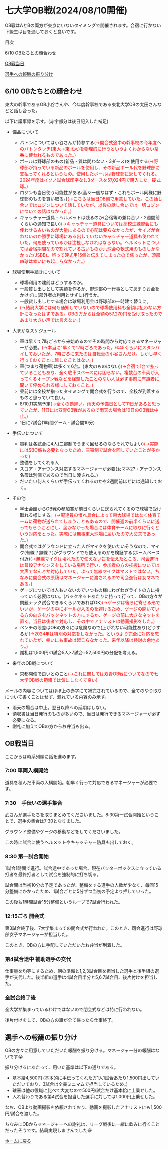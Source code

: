 # 七大学OB戦(2024/08/10開催)
OB戦はAとBの両方が東京にいないタイミングで開催されます。合宿に行かない下級生は目を通しておくと良いです。

目次

[6/10 OBたちとの顔合わせ](https://yudai5136.github.io/imperial_OB_games.html#610-ob%E3%81%9F%E3%81%A1%E3%81%A8%E3%81%AE%E9%A1%94%E5%90%88%E3%82%8F%E3%81%9B)

[OB戦当日](https://yudai5136.github.io/imperial_OB_games.html#ob%E6%88%A6%E5%BD%93%E6%97%A5)

[選手への報酬の振り分け](https://yudai5136.github.io/imperial_OB_games.html#%E9%81%B8%E6%89%8B%E3%81%B8%E3%81%AE%E5%A0%B1%E9%85%AC%E3%81%AE%E6%8C%AF%E3%82%8A%E5%88%86%E3%81%91)


## 6/10 OBたちとの顔合わせ
東大の幹事であるOB小谷さんや、今年度幹事校である東北大学OBの太田さんなどと話し合った。

以下に議事録を示す。(赤字部分は後日記入した補足)

- 備品について
  
  - バトンについては小谷さんが持参する<span style="color: red">(→開会式途中の幹事校の今年度へのバトンタッチ(東大→東北大)を物理的に行うという~~よくわからない茶番~~に使われるものであった。)</span>
  - ボールは野球部のもの(新品・質は問わない・3ダース)を使用する<span style="color: red">(→野球部が持っている新品のボールを使用し、その新品ボール代を野球部に支払ってくれるというもの。使用したボールは野球部に返してくれる。2024年度はイソノ試合球印字なし3ダースを57,024円で購入した。硬式球。)</span>
  - ロジンも当日使う可能性がある(高々一個なはず・これもボール同様に野球部のものを買い取る。)<span style="color: red">(→こちらは当日OB側で用意していた。この話し合いではロジンについて話していたが、以後の話し合いでは一切ロジンについての話はなかった。)</span>
  - キャッチャー道具・ヘルメットは残るのか(合宿等の兼ね合い・2週間前くらいの通知で良い)<span style="color: red">(→キャッチャー道具については高校生練習会にも使わせる古いものが大量にあるので心配は要らなかったが、サイズが合わないのか勝手に球場にある出していないキャッチャー道具も使われていた。何を使っているかは注視しなければならない。ヘルメットについては合宿期間なので割れている古いものか六球会の軟式用のものしかなかった(JSBB)。誤って硬式用15個と伝えてしまったので焦ったが、頭部四球は幸いにも起こらなかった。)</span>
- 球場使用手続きについて
  - 球場利用の建前はどうするのか。
  - 一般貸し出しとして実績を作るか、野球部の一行事としてあまりお金をかけずに(部外者の利用とせずに)行うか。
  - 一般貸し出しとする場合は球場利用金は野球部の一時建て替えに。
  - <span style="color: red">(→結局大学には何も通知していないので球場使用料も全額は払わない方針になったはずである。OBの方からは全額の57,270円を受け取ったのであまり大きい声では言えない。)</span>
- 大まかなスケジュール
  - 車は早くて7時ごろから来始めるのでその時間から対応できるマネージャーが必要。<span style="color :red">(→本当に"早くて"7時ごろであった。6:45くらいにスタンバイしておいたが、7時ごろに来たのは自転車の小谷さんだけ。しかし早く行っておくことに越したことはない。)</span>
  - 車(つまり荷物車)は多くて6台。(東大のものはない)<span style="color : red">(→合宿で1台で払っていることもあり、全く駐車スペースには困らない。複数台の車両が入ってくるオープン戦などを経験したことのない人は必ず事前に有識者に聞いて停められる様にしておくこと。)</span>
  - 昼前には全校が揃ったタイミングで開会式を行うので、全校が到着するものと思っていて良い。
  - 8/10,11実施予定<span style="color: red">(→全くの勘違い。雨天の予備日として11日があると思っていたが、11日には双青OB戦があるので雨天の場合は10日のOB戦は中止。)</span>
  - 1日に7試合(1時間ゲーム・試合間10分)
- 手伝いについて
  - 審判は各試合に4人(二審制でうまく回せるのならそれでもよい)<span style="color: red">(→実際にはSBO係も必要となったため、三審制で試合を回していたことが多かった)</span>
  - 整備をしてくれる人
  - スコア・アナウンス対応するマネージャーが必要(女マネ2?・アナウンス名簿は別個であるので当日に渡される。)
  - だいたい何人くらいが手伝ってくれるのかを2週間前ほどには通知しておく。
- その他
  - 学士会館からOB戦の参加賞が前日くらいに送られてくるので球場で受け取れる様にする。<span style="color: red">(→配達員の慣れ具合によって東大球場ではなく体育チームに荷物が送られてしまうこともあるので、開催週の前半くらいに送ってもらうことにし、届かなかった場合には体育チームに取りに行くという対応をとった。実際には無事東大球場に届いたので大丈夫であった。)</span>
  - 開会式ではグラウンドに立った人がマイクを使いたいそうなので、マイク(有線？無線？)がグラウンドでも使えるのかを検証する(ホームベース付近)<span style="color: red">(→無線マイクは壊れたので使えない旨を伝えたところ、司会進行は普段アナウンスをしている場所で行い、参加者の方の挨拶については大声でなんとか対応していた。よって無線マイクはマストではない。ちなみに開会式の原稿はマネージャーに渡されるので司会進行は女マネである。)</span>
  - ゲージについては人もいないのでいつもの様にわざわざライトの方に持っていく必要はない。(バックネットあたりに持って行って、OBの方々が問題ナック試合できるくらいであればOK)<span style="color: red">(→ゲージは後ろに寄せる形でいいが、ゲージの中にボールが入るのを避けるため、ゲージの開いている方の向きをバックネットの方にするか、ゲージの前に大きなネットを置く。当日は後者で対応し、その中でアナリストは動画撮影をした。)</span>
  - ベンチの段差はOBの方々には危険なので(上がれない可能性あり)どうするか<span style="color: red">(→2024年は特別の対応をしなかった。というより完全に対応を忘れていたが、幸いにも事故は起こらなかった。来年以降は検討の余地あり。)</span>
  - 謝礼は1,500円×1試合5人×7試合=52,500円の分配を考える。
- 来年のOB戦について
  - 京都開催で良いとのこと<span style="color: red">(→これに関しては双青OB戦についてなので七大学OB戦の範疇では気にしなくて良い)</span>
  
メールの内容についてはほぼ上の赤字にて補完されているので、全てのやり取りについて書くことはせず、漏れている内容のみ示す。
- 雨天の場合は中止。翌日以降への延期はしない。
- 領収書は当日発行のものが多いので、当日は発行できるマネージャーが必ず必要になる。
- 謝礼に加えてOBの方からお弁当も出る。

## OB戦当日
ここからは時系列順に話を進めます。
### 7:00 車両入構開始
道具を積んだ車両の入構開始。朝早く行って対応できるマネージャーが必要です。

### 7:30　手伝いの選手集合
武さんが選手たちを取りまとめてくださいました。8:30第一試合開始ということで、選手の集合は7:30となりました。

グラウンド整備やゲージの移動などをしてくださいました。

この時に試合に使うヘルメットやキャッチャー防具も出しておく。

### 8:30 第一試合開始
1試合1時間で進行。試合途中であった場合、現在バッターボックスに立っている打者を最終打者として試合を強制的に打ち切る。

試合間は当初10分の予定であったが、整備をする選手の人数が少なく、毎回15分整備にかかったため、1試合ごとに5分ずつ当初の予定より押していった。

この後も1時間試合15分整備というループで7試合行われた。

### 12:15ごろ 開会式
第3試合終了後、7大学集まっての開会式が行われた。このとき、司会進行は野球部女子マネージャーが担当した。

このとき、OBの方に手配していただいたお弁当が到着した。

### 第4試合途中 補助選手の交代
仕事量を均等にするため、朝の準備と1,2,3試合目を担当した選手と後半組の選手が交代した。後半組の選手は4試合目半分と5,6,7試合目、後片付けを担当した。

### 全試合終了後
全大学が集まっているわけではないので閉会式などは特に行われない。

後片付けをして、OBの方の車が全て帰ったら仕事終了。

## 選手への報酬の振り分け
OBの方々に用意していただいた報酬を振り分ける。マネージャー分の報酬はないです😭

振り分けるにあたって、用いた基準は以下の通りである。
- 基本給4,500円 (基本的に手伝ってくれた方1人1試合あたり1,500円出していただいており、3試合は全員ミニマムで担当しているため。)
- 球審は他の役職に比べて大変なので500円/試合だけ基本給に上乗せした。
- 入れ替わりである第4試合を担当した選手に対しては1,000円上乗せした。

なお、OBより動画撮影を依頼されており、動画を撮影したアナリストにも1,500円/試合を渡した。

ちなみにOBからマネージャーへの謝礼は、リーグ戦後に一緒に飲みに行くことだったそうです。結局実現しませんでした😆


[ホームに戻る](README.md)